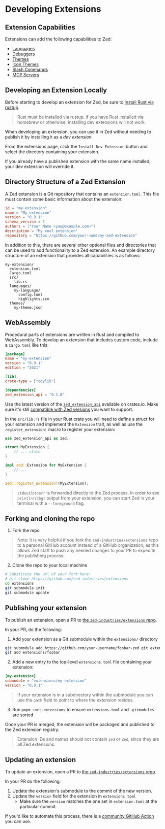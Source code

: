 # Developing Extensions

## Extension Capabilities

Extensions can add the following capabilities to Zed:

- [Languages](./languages.md)
- [Debuggers](./debugger-extensions.md)
- [Themes](./themes.md)
- [Icon Themes](./icon-themes.md)
- [Slash Commands](./slash-commands.md)
- [MCP Servers](./mcp-extensions.md)

## Developing an Extension Locally

Before starting to develop an extension for Zed, be sure to [install Rust via rustup](https://www.rust-lang.org/tools/install).

> Rust must be installed via rustup. If you have Rust installed via homebrew or otherwise, installing dev extensions will not work.

When developing an extension, you can use it in Zed without needing to publish it by installing it as a _dev extension_.

From the extensions page, click the `Install Dev Extension` button and select the directory containing your extension.

If you already have a published extension with the same name installed, your dev extension will override it.

## Directory Structure of a Zed Extension

A Zed extension is a Git repository that contains an `extension.toml`. This file must contain some
basic information about the extension:

```toml
id = "my-extension"
name = "My extension"
version = "0.0.1"
schema_version = 1
authors = ["Your Name <you@example.com>"]
description = "My cool extension"
repository = "https://github.com/your-name/my-zed-extension"
```

In addition to this, there are several other optional files and directories that can be used to add functionality to a Zed extension. An example directory structure of an extension that provides all capabilities is as follows:

```
my-extension/
  extension.toml
  Cargo.toml
  src/
    lib.rs
  languages/
    my-language/
      config.toml
      highlights.scm
  themes/
    my-theme.json
```

## WebAssembly

Procedural parts of extensions are written in Rust and compiled to WebAssembly. To develop an extension that includes custom code, include a `Cargo.toml` like this:

```toml
[package]
name = "my-extension"
version = "0.0.1"
edition = "2021"

[lib]
crate-type = ["cdylib"]

[dependencies]
zed_extension_api = "0.1.0"
```

Use the latest version of the [`zed_extension_api`](https://crates.io/crates/zed_extension_api) available on crates.io. Make sure it's still [compatible with Zed versions](https://github.com/zed-industries/zed/blob/main/crates/extension_api#compatible-zed-versions) you want to support.

In the `src/lib.rs` file in your Rust crate you will need to define a struct for your extension and implement the `Extension` trait, as well as use the `register_extension!` macro to register your extension:

```rs
use zed_extension_api as zed;

struct MyExtension {
    // ... state
}

impl zed::Extension for MyExtension {
    // ...
}

zed::register_extension!(MyExtension);
```

> `stdout`/`stderr` is forwarded directly to the Zed process. In order to see `println!`/`dbg!` output from your extension, you can start Zed in your terminal with a `--foreground` flag.

## Forking and cloning the repo

1. Fork the repo

> Note: It is very helpful if you fork the `zed-industries/extensions` repo to a personal GitHub account instead of a GitHub organization, as this allows Zed staff to push any needed changes to your PR to expedite the publishing process.

2. Clone the repo to your local machine

```sh
# Substitute the url of your fork here:
# git clone https://github.com/zed-industries/extensions
cd extensions
git submodule init
git submodule update
```

## Publishing your extension

To publish an extension, open a PR to [the `zed-industries/extensions` repo](https://github.com/zed-industries/extensions).

In your PR, do the following:

1. Add your extension as a Git submodule within the `extensions/` directory

```sh
git submodule add https://github.com/your-username/foobar-zed.git extensions/foobar
git add extensions/foobar
```

2. Add a new entry to the top-level `extensions.toml` file containing your extension:

```toml
[my-extension]
submodule = "extensions/my-extension"
version = "0.0.1"
```

> If your extension is in a subdirectory within the submodule you can use the `path` field to point to where the extension resides.

3. Run `pnpm sort-extensions` to ensure `extensions.toml` and `.gitmodules` are sorted

Once your PR is merged, the extension will be packaged and published to the Zed extension registry.

> Extension IDs and names should not contain `zed` or `Zed`, since they are all Zed extensions.

## Updating an extension

To update an extension, open a PR to [the `zed-industries/extensions` repo](https://github.com/zed-industries/extensions).

In your PR do the following:

1. Update the extension's submodule to the commit of the new version.
2. Update the `version` field for the extension in `extensions.toml`
   - Make sure the `version` matches the one set in `extension.toml` at the particular commit.

If you'd like to automate this process, there is a [community GitHub Action](https://github.com/huacnlee/zed-extension-action) you can use.
